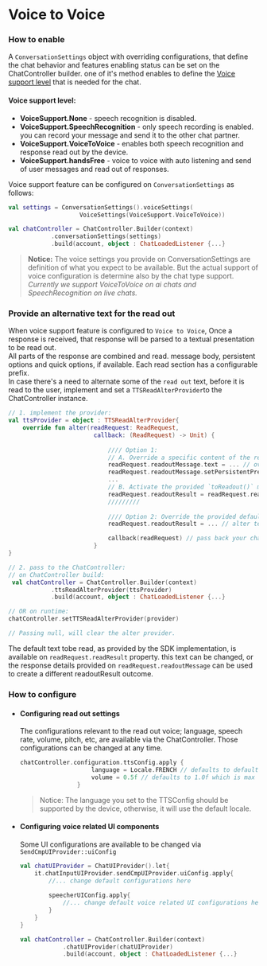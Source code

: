 # Voice to Voice

### How to enable
A `ConversationSettings` object with overriding configurations, that define the chat behavior and features enabling status can be set on the ChatController builder. one of it's method enables to define the <U>Voice support level</U> that is needed for the chat.

#### Voice support level:  
- **VoiceSupport.None** - speech recognition is disabled.  
- **VoiceSupport.SpeechRecognition** - only speech recording is enabled. you can record your message and send it to the other chat partner.  
- **VoiceSupport.VoiceToVoice** - enables both speech recognition and response read out by the device.  
- **VoiceSupport.handsFree** - voice to voice with auto listening and send of user messages and read out of responses.

Voice support feature can be configured on `ConversationSettings` as follows:
```kotlin
val settings = ConversationSettings().voiceSettings(
                    VoiceSettings(VoiceSupport.VoiceToVoice))

val chatController = ChatController.Builder(context)
            .conversationSettings(settings)
            .build(account, object : ChatLoadedListener {...}
```
> **Notice:** The voice settings you provide on ConversationSettings are definition of what you expect to be available. But the actual support of voice configuration is determine also by the chat type support.   
_Currently we support VoiceToVoice on ai chats and SpeechRecognition on live chats._


### Provide an alternative text for the read out
When voice support feature is configured to `Voice to Voice`, Once a response is received, that response will be parsed to a textual presentation to be read out.   
All parts of the response are combined and read. message body, persistent options and quick options, if available. Each read section has a configurable prefix.   
In case there's a need to alternate some of the `read out` text, before it is read to the user, implement and set a `TTSReadAlterProvider`to the ChatController instance.
```kotlin
// 1. implement the provider:
val ttsProvider = object : TTSReadAlterProvider{
    override fun alter(readRequest: ReadRequest, 
                        callback: (ReadRequest) -> Unit) {
                            
                            //// Option 1: 
      						// A. Override a specific content of the reaponse message details:
                            readRequest.readoutMessage.text = ... // override the body text here
      						readRequest.readoutMessage.setPersistentPrefix("new_prefix")
                            ...
      						// B. Activate the provided `toReadout()` method  
							readRequest.readoutResult = readRequest.readoutMessage.toReadout()
                            /////////
                            
                            //// Option 2: Override the provided default readout result:
                            readRequest.readoutResult = ... // alter text here

                            callback(readRequest) // pass back your changes
                        }
}

// 2. pass to the ChatController:
// on ChatController build:
 val chatController = ChatController.Builder(context)
            .ttsReadAlterProvider(ttsProvider)
            .build(account, object : ChatLoadedListener {...}

// OR on runtime:
chatController.setTTSReadAlterProvider(provider)

// Passing null, will clear the alter provider.
```
The default text tobe read, as provided by the SDK implementation, is available on `readRequest.readResult` property. this text can be changed, 
or the response details provided on `readRequest.readoutMessage` can be used to create a different readoutResult outcome.

### How to configure
- #### Configuring read out settings
    The configurations relevant to the read out voice; language, speech rate, volume, pitch, etc, are available via the ChatController. Those configurations can be changed at any time.
    ```kotlin
    chatController.configuration.ttsConfig.apply {
                        language = Locale.FRENCH // defaults to default locale
                        volume = 0.5f // defaults to 1.0f which is max volume
                    }
    ```
    > Notice: The language you set to the TTSConfig should be supported by the device, otherwise, it will use the default locale.

- #### Configuring voice related UI components
    Some UI configurations are available to be changed via `SendCmpUIProvider::uiConfig`
    ```kotlin
    val chatUIProvider = ChatUIProvider().let{
        it.chatInputUIProvider.sendCmpUIProvider.uiConfig.apply{
            //... change default configurations here
            
            speecherUIConfig.apply{
                //... change default voice related UI configurations here
            }
        }
    }

    val chatController = ChatController.Builder(context)
                .chatUIProvider(chatUIProvider)
                .build(account, object : ChatLoadedListener {...}
    ```
